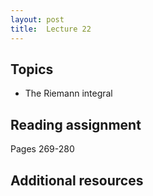 ```yaml
---
layout: post
title:  Lecture 22
---
```


## Topics

* The Riemann integral

## Reading assignment

Pages 269-280

## Additional resources



